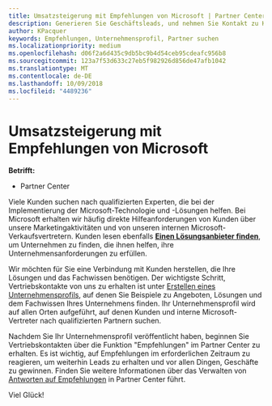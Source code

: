 ```yaml
---
title: Umsatzsteigerung mit Empfehlungen von Microsoft | Partner Center
description: Generieren Sie Geschäftsleads, und nehmen Sie Kontakt zu Kunden auf, die Unterstützung bei der Implementierung von Microsoft-Produkten und -Lösungen benötigen.
author: KPacquer
keywords: Empfehlungen, Unternehmensprofil, Partner suchen
ms.localizationpriority: medium
ms.openlocfilehash: d06f2a6d435c9db5bc9b4d54ceb95cdeafc956b8
ms.sourcegitcommit: 123a7f53d633c27eb5f982926d856de47afb1042
ms.translationtype: MT
ms.contentlocale: de-DE
ms.lasthandoff: 10/09/2018
ms.locfileid: "4489236"
---
```

<!-- FWLink:  https://go.microsoft.com/fwlink/?linkid=849775 (top of page) -->

# <a name="grow-your-business-with-referrals-from-microsoft"></a>Umsatzsteigerung mit Empfehlungen von Microsoft

**Betrifft:**

-  Partner Center

Viele Kunden suchen nach qualifizierten Experten, die bei der Implementierung der Microsoft-Technologie und -Lösungen helfen. Bei Microsoft erhalten wir häufig direkte Hilfeanforderungen von Kunden über unsere Marketingaktivitäten und von unseren internen Microsoft-Verkaufsvertretern. Kunden lesen ebenfalls [**Einen Lösungsanbieter finden**](https://www.microsoft.com/solution-providers/search), um Unternehmen zu finden, die ihnen helfen, ihre Unternehmensanforderungen zu erfüllen. 

Wir möchten für Sie eine Verbindung mit Kunden herstellen, die Ihre Lösungen und das Fachwissen benötigen. Der wichtigste Schritt, Vertriebskontakte von uns zu erhalten ist unter [Erstellen eines Unternehmensprofils](create-a-marketing-profile.md), auf denen Sie Beispiele zu Angeboten, Lösungen und dem Fachwissen Ihres Unternehmens finden. Ihr Unternehmensprofil wird auf allen Orten aufgeführt, auf denen Kunden und interne Microsoft-Vertreter nach qualifizierten Partnern suchen. 

 Nachdem Sie Ihr Unternehmensprofil veröffentlicht haben, beginnen Sie Vertriebskontakten über die Funktion "Empfehlungen" im Partner Center zu erhalten. Es ist wichtig, auf Empfehlungen im erforderlichen Zeitraum zu reagieren, um weiterhin Leads zu erhalten und vor allen Dingen, Geschäfte zu gewinnen. Finden Sie weitere Informationen über das Verwalten von [Antworten auf Empfehlungen](responding-to-referrals.md) in Partner Center führt.  

Viel Glück!

<!-- 
*  [Analyze your business profile](analyze-your-marketing-profile.md) Regularly review and optimize your business profile to make sure you’re getting in front of your target customers.
-->
